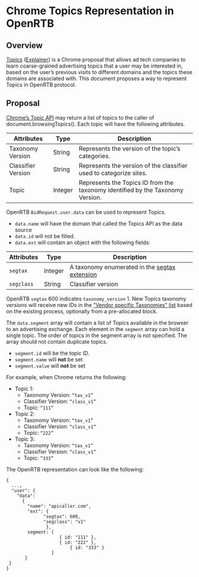 # Chrome Topics Representation in OpenRTB

## Overview
[Topics](https://privacysandbox.com/intl/en_us/proposals/topics) ([Explainer](https://github.com/patcg-individual-drafts/topics)) is a Chrome proposal that allows ad tech companies to learn coarse-grained advertising topics that a user may be interested in, based on the user’s previous visits to different domains and the topics these domains are associated with. This document proposes a way to represent Topics in OpenRTB protocol.

## Proposal
[Chrome’s Topic API](https://privacysandbox.com/intl/en_us/proposals/topics) may return a list of topics to the caller of document.browsingTopics(). Each topic will have the following attributes.

| Attributes  | Type        | Description |
| ------------ | ----------- | ----------- |
| Taxonomy Version  | String       | Represents the version of the topic’s categories. |
| Classifier Version   | String        |  Represents the version of the classifier used to categorize sites. |
| Topic   | Integer        |  Represents the Topics ID from the taxonomy identified by the Taxonomy Version. |

OpenRTB `BidRequest.user.data` can be used to represent Topics.
- `data.name` will have the domain that called the Topics API as the data source
- `data.id` will not be filled.
- `data.ext` will contain an object with the following fields:

| Attributes  | Type        | Description |
| ------------ | ----------- | ----------- |
| `segtax`  | Integer       | A taxonomy enumerated in the [segtax extension](https://raw.githubusercontent.com/InteractiveAdvertisingBureau/openrtb/master/extensions/community_extensions/segtax.md) |
| `segclass`   | String        |  Classifier version |

OpenRTB `segtax` 600 indicates `taxonomy_version` 1. New Topics taxonomy versions will receive new IDs in the ["Vendor specific Taxonomies" list](https://github.com/InteractiveAdvertisingBureau/openrtb/blob/master/extensions/community_extensions/segtax.md#approved-vendor-specific-taxonomies) based on the existing process, optionally from a pre-allocated block.

The `data.segment` array will contain a list of Topics available in the browser to an advertising exchange. Each element in the `segment` array can hold a single topic. The order of topics in the segment array is not specified. The array should not contain duplicate topics.
- `segment.id` will be the topic ID.
- `segment.name` will **not** be set
- `segment.value` will **not** be set


For example, when Chrome returns the following:
- Topic 1:
  - Taxonomy Version: `“tax_v1”`
  - Classifier Version: `“class_v1”`
  - Topic: `“111”`
- Topic 2:
  - Taxonomy Version: `“tax_v1”`
  - Classifier Version: `“class_v1”`
  - Topic: `“222”`
- Topic 3:
  - Taxonomy Version: `“tax_v1”`
  - Classifier Version: `“class_v1”`
  - Topic: `“333”`

The OpenRTB representation can look like the following:

```
{
  ...,
  "user": {
    "data": 
      {
        "name": "apicaller.com",
        "ext": {
              "segtax": 600,
              "segclass": "v1"
               },
        segment: [
            		{ id: "111" },
            		{ id: "222" },
                        { id: "333" }
                 ]
       }
 }
}
```
